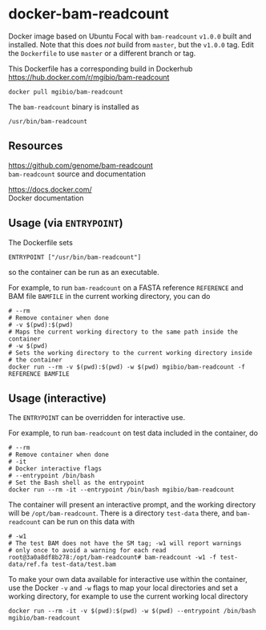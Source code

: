 docker-bam-readcount
====================

Docker image based on Ubuntu Focal with `bam-readcount` `v1.0.0` built
and installed. Note that this does *not* build from `master`, but the
`v1.0.0` tag. Edit the `Dockerfile` to use `master` or a different branch
or tag.

This Dockerfile has a corresponding build in Dockerhub https://hub.docker.com/r/mgibio/bam-readcount

    docker pull mgibio/bam-readcount

The `bam-readcount` binary is installed as

    /usr/bin/bam-readcount


Resources
---------

https://github.com/genome/bam-readcount  
`bam-readcount` source and documentation

https://docs.docker.com/  
Docker documentation


Usage (via `ENTRYPOINT`)
------------------------

The Dockerfile sets

    ENTRYPOINT ["/usr/bin/bam-readcount"]

so the container can be run as an executable.

For example, to run `bam-readcount` on a FASTA reference `REFERENCE` and
BAM file `BAMFILE` in the current working directory, you can do

    # --rm 
    # Remove container when done
    # -v $(pwd):$(pwd)
    # Maps the current working directory to the same path inside the container
    # -w $(pwd) 
    # Sets the working directory to the current working directory inside
    # the container
    docker run --rm -v $(pwd):$(pwd) -w $(pwd) mgibio/bam-readcount -f REFERENCE BAMFILE


Usage (interactive)
-------------------

The `ENTRYPOINT` can be overridden for interactive use. 

For example, to run `bam-readcount` on test data included in the container,
do

    # --rm 
    # Remove container when done
    # -it
    # Docker interactive flags
    # --entrypoint /bin/bash
    # Set the Bash shell as the entrypoint
    docker run --rm -it --entrypoint /bin/bash mgibio/bam-readcount

The container will present an interactive prompt, and the working directory
will be `/opt/bam-readcount`. There is a directory `test-data` there, and 
`bam-readcount` can be run on this data with 

    # -w1 
    # The test BAM does not have the SM tag; -w1 will report warnings 
    # only once to avoid a warning for each read
    root@3a0a8df8b278:/opt/bam-readcount# bam-readcount -w1 -f test-data/ref.fa test-data/test.bam

To make your own data available for interactive use within the container,
use the Docker `-v` and `-w` flags to map your local directories and 
set a working directory, for example to use the current working local 
directory

    docker run --rm -it -v $(pwd):$(pwd) -w $(pwd) --entrypoint /bin/bash mgibio/bam-readcount



